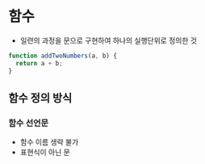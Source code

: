 # 함수

- 일련의 과정을 문으로 구현하여 하나의 실행단위로 정의한 것

```javascript
function addTwoNumbers(a, b) {
  return a + b;
}
```

## 함수 정의 방식

### 함수 선언문

- 함수 이름 생략 불가
- 표현식이 아닌 문
